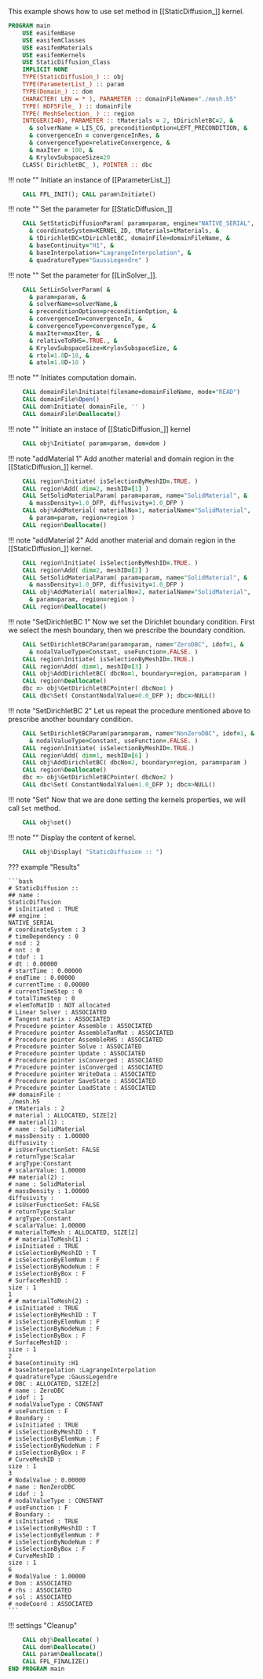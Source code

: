 This example shows how to use set method in [[StaticDiffusion_]] kernel.

```fortran
PROGRAM main
    USE easifemBase
    USE easifemClasses
    USE easifemMaterials
    USE easifemKernels
    USE StaticDiffusion_Class
    IMPLICIT NONE
    TYPE(StaticDiffusion_) :: obj
    TYPE(ParameterList_) :: param
    TYPE(Domain_) :: dom
    CHARACTER( LEN = * ), PARAMETER :: domainFileName="./mesh.h5"
    TYPE( HDF5File_ ) :: domainFile
    TYPE( MeshSelection_ ) :: region
    INTEGER(I4B), PARAMETER :: tMaterials = 2, tDirichletBC=2, &
      & solverName = LIS_CG, preconditionOption=LEFT_PRECONDITION, &
      & convergenceIn = convergenceInRes, &
      & convergenceType=relativeConvergence, &
      & maxIter = 100, &
      & KrylovSubspaceSize=20
    CLASS( DirichletBC_ ), POINTER :: dbc
```

!!! note ""
    Initiate an instance of [[ParameterList_]]

```fortran
    CALL FPL_INIT(); CALL param%Initiate()
```

!!! note ""
    Set the parameter for [[StaticDiffusion_]]

```fortran
    CALL SetStaticDiffusionParam( param=param, engine="NATIVE_SERIAL", &
      & coordinateSystem=KERNEL_2D, tMaterials=tMaterials, &
      & tDirichletBC=tDirichletBC, domainFile=domainFileName, &
      & baseContinuity="H1", &
      & baseInterpolation="LagrangeInterpolation", &
      & quadratureType="GaussLegendre" )
```

!!! note ""
    Set the parameter for [[LinSolver_]].


```fortran
    CALL SetLinSolverParam( &
      & param=param, &
      & solverName=solverName,&
      & preconditionOption=preconditionOption, &
      & convergenceIn=convergenceIn, &
      & convergenceType=convergenceType, &
      & maxIter=maxIter, &
      & relativeToRHS=.TRUE., &
      & KrylovSubspaceSize=KrylovSubspaceSize, &
      & rtol=1.0D-10, &
      & atol=1.0D-10 )
```

!!! note ""
    Initiates computation domain.

```fortran
    CALL domainFile%Initiate(filename=domainFileName, mode="READ")
    CALL domainFile%Open()
    CALL dom%Initiate( domainFile, '' )
    CALL domainFile%Deallocate()
```

!!! note ""
    Initiate an instace of [[StaticDiffusion_]] kernel

```fortran
    CALL obj%Initiate( param=param, dom=dom )
```

!!! note "addMaterial 1"
    Add another material and domain region in the [[StaticDiffusion_]] kernel.

```fortran
    CALL region%Initiate( isSelectionByMeshID=.TRUE. )
    CALL region%Add( dim=2, meshID=[1] )
    CALL SetSolidMaterialParam( param=param, name="SolidMaterial", &
      & massDensity=1.0_DFP, diffusivity=1.0_DFP )
    CALL obj%AddMaterial( materialNo=1, materialName="SolidMaterial",  &
      & param=param, region=region )
    CALL region%Deallocate()
```

!!! note "addMaterial 2"
    Add another material and domain region in the [[StaticDiffusion_]] kernel.

```fortran
    CALL region%Initiate( isSelectionByMeshID=.TRUE. )
    CALL region%Add( dim=2, meshID=[2] )
    CALL SetSolidMaterialParam( param=param, name="SolidMaterial", &
      & massDensity=1.0_DFP, diffusivity=1.0_DFP )
    CALL obj%AddMaterial( materialNo=2, materialName="SolidMaterial",  &
      & param=param, region=region )
    CALL region%Deallocate()
```

!!! note "SetDirichletBC 1"
    Now we set the Dirichlet boundary condition. First we select the mesh
    boundary, then we prescribe the boundary condition.

```fortran
    CALL SetDirichletBCParam(param=param, name="ZeroDBC", idof=1, &
      & nodalValueType=Constant, useFunction=.FALSE. )
    CALL region%Initiate( isSelectionByMeshID=.TRUE.)
    CALL region%Add( dim=1, meshID=[3] )
    CALL obj%AddDirichletBC( dbcNo=1, boundary=region, param=param )
    CALL region%Deallocate()
    dbc => obj%GetDirichletBCPointer( dbcNo=1 )
    CALL dbc%Set( ConstantNodalValue=0.0_DFP ); dbc=>NULL()
```

!!! note "SetDirichletBC 2"
    Let us repeat the procedure mentioned above to prescribe another boundary condition.

```fortran
    CALL SetDirichletBCParam(param=param, name="NonZeroDBC", idof=1, &
      & nodalValueType=Constant, useFunction=.FALSE. )
    CALL region%Initiate( isSelectionByMeshID=.TRUE.)
    CALL region%Add( dim=1, meshID=[6] )
    CALL obj%AddDirichletBC( dbcNo=2, boundary=region, param=param )
    CALL region%Deallocate()
    dbc => obj%GetDirichletBCPointer( dbcNo=2 )
    CALL dbc%Set( ConstantNodalValue=1.0_DFP ); dbc=>NULL()
```

!!! note "Set"
    Now that we are done setting the kernels properties, we will call `Set` method.

```fortran
    CALL obj%set()
```

!!! note ""
    Display the content of kernel.

```fortran
    CALL obj%Display( "StaticDiffusion :: ")
```

??? example "Results"

    ```bash
    # StaticDiffusion ::
    ## name :
    StaticDiffusion
    # isInitiated : TRUE
    ## engine :
    NATIVE_SERIAL
    # coordinateSystem : 3
    # timeDependency : 0
    # nsd : 2
    # nnt : 0
    # tdof : 1
    # dt : 0.00000
    # startTime : 0.00000
    # endTime : 0.00000
    # currentTime : 0.00000
    # currentTimeStep : 0
    # totalTimeStep : 0
    # elemToMatID : NOT allocated
    # Linear Solver : ASSOCIATED
    # Tangent matrix : ASSOCIATED
    # Procedure pointer Assemble : ASSOCIATED
    # Procedure pointer AssembleTanMat : ASSOCIATED
    # Procedure pointer AssembleRHS : ASSOCIATED
    # Procedure pointer Solve : ASSOCIATED
    # Procedure pointer Update : ASSOCIATED
    # Procedure pointer isConverged : ASSOCIATED
    # Procedure pointer isConverged : ASSOCIATED
    # Procedure pointer WriteData : ASSOCIATED
    # Procedure pointer SaveState : ASSOCIATED
    # Procedure pointer LoadState : ASSOCIATED
    ## domainFile :
    ./mesh.h5
    # tMaterials : 2
    # material : ALLOCATED, SIZE[2]
    ## material(1) :
    # name : SolidMaterial
    # massDensity : 1.00000
    diffusivity :
    # isUserFunctionSet: FALSE
    # returnType:Scalar
    # argType:Constant
    # scalarValue: 1.00000
    ## material(2) :
    # name : SolidMaterial
    # massDensity : 1.00000
    diffusivity :
    # isUserFunctionSet: FALSE
    # returnType:Scalar
    # argType:Constant
    # scalarValue: 1.00000
    # materialToMesh : ALLOCATED, SIZE[2]
    # # materialToMesh(1) :
    # isInitiated : TRUE
    # isSelectionByMeshID : T
    # isSelectionByElemNum : F
    # isSelectionByNodeNum : F
    # isSelectionByBox : F
    # SurfaceMeshID :
    size : 1
    1
    # # materialToMesh(2) :
    # isInitiated : TRUE
    # isSelectionByMeshID : T
    # isSelectionByElemNum : F
    # isSelectionByNodeNum : F
    # isSelectionByBox : F
    # SurfaceMeshID :
    size : 1
    2
    # baseContinuity :H1
    # baseInterpolation :LagrangeInterpolation
    # quadratureType :GaussLegendre
    # DBC : ALLOCATED, SIZE[2]
    # name : ZeroDBC
    # idof : 1
    # nodalValueType : CONSTANT
    # useFunction : F
    # Boundary :
    # isInitiated : TRUE
    # isSelectionByMeshID : T
    # isSelectionByElemNum : F
    # isSelectionByNodeNum : F
    # isSelectionByBox : F
    # CurveMeshID :
    size : 1
    3
    # NodalValue : 0.00000
    # name : NonZeroDBC
    # idof : 1
    # nodalValueType : CONSTANT
    # useFunction : F
    # Boundary :
    # isInitiated : TRUE
    # isSelectionByMeshID : T
    # isSelectionByElemNum : F
    # isSelectionByNodeNum : F
    # isSelectionByBox : F
    # CurveMeshID :
    size : 1
    6
    # NodalValue : 1.00000
    # Dom : ASSOCIATED
    # rhs : ASSOCIATED
    # sol : ASSOCIATED
    # nodeCoord : ASSOCIATED
    ```

!!! settings "Cleanup"

```fortran
    CALL obj%Deallocate( )
    CALL dom%Deallocate()
    CALL param%Deallocate()
    CALL FPL_FINALIZE()
END PROGRAM main
```
